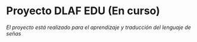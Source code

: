 # Proyecto DLAF EDU (En curso)

*El proyecto está realizado para el aprendizaje y traducción del lenguaje de señas*
